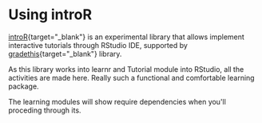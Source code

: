 # Using introR

[introR](https://github.com/ixpantia/introR){target="_blank"} is an experimental library that allows implement interactive tutorials through RStudio IDE, supported by [gradethis](https://github.com/rstudio/gradethis){target="_blank"} library.

As this library works into learnr and Tutorial module into RStudio, all the activities are made here.
Really such a functional and comfortable learning package.

The learning modules will show require dependencies when you'll proceding through its.